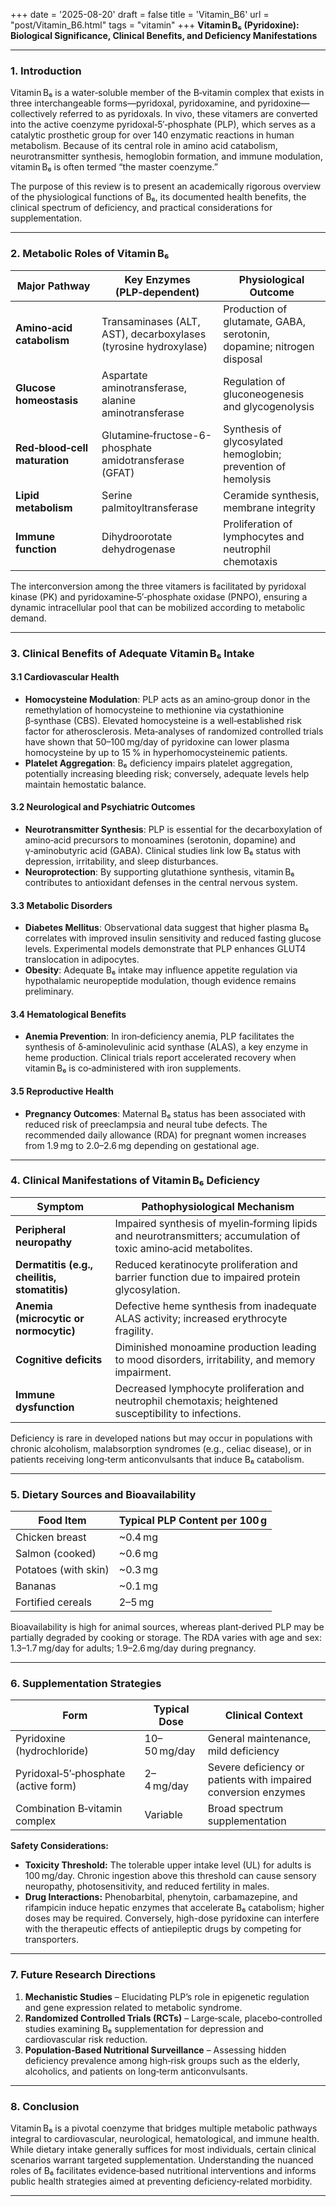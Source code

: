 +++
date = '2025-08-20'
draft = false
title = 'Vitamin_B6'
url = "post/Vitamin_B6.html"
tags = "vitamin"
+++
**Vitamin B₆ (Pyridoxine): Biological Significance, Clinical Benefits, and Deficiency Manifestations**

---

### 1. Introduction

Vitamin B₆ is a water‑soluble member of the B‑vitamin complex that exists in three interchangeable forms—pyridoxal, pyridoxamine, and pyridoxine—collectively referred to as pyridoxals. In vivo, these vitamers are converted into the active coenzyme pyridoxal‑5′‑phosphate (PLP), which serves as a catalytic prosthetic group for over 140 enzymatic reactions in human metabolism. Because of its central role in amino acid catabolism, neurotransmitter synthesis, hemoglobin formation, and immune modulation, vitamin B₆ is often termed “the master coenzyme.”  

The purpose of this review is to present an academically rigorous overview of the physiological functions of B₆, its documented health benefits, the clinical spectrum of deficiency, and practical considerations for supplementation.

---

### 2. Metabolic Roles of Vitamin B₆

| Major Pathway | Key Enzymes (PLP‑dependent) | Physiological Outcome |
|---------------|-----------------------------|-----------------------|
| **Amino‑acid catabolism** | Transaminases (ALT, AST), decarboxylases (tyrosine hydroxylase) | Production of glutamate, GABA, serotonin, dopamine; nitrogen disposal |
| **Glucose homeostasis** | Aspartate aminotransferase, alanine aminotransferase | Regulation of gluconeogenesis and glycogenolysis |
| **Red‑blood‑cell maturation** | Glutamine‑fructose-6-phosphate amidotransferase (GFAT) | Synthesis of glycosylated hemoglobin; prevention of hemolysis |
| **Lipid metabolism** | Serine palmitoyltransferase | Ceramide synthesis, membrane integrity |
| **Immune function** | Dihydroorotate dehydrogenase | Proliferation of lymphocytes and neutrophil chemotaxis |

The interconversion among the three vitamers is facilitated by pyridoxal kinase (PK) and pyridoxamine‑5′‑phosphate oxidase (PNPO), ensuring a dynamic intracellular pool that can be mobilized according to metabolic demand.

---

### 3. Clinical Benefits of Adequate Vitamin B₆ Intake

#### 3.1 Cardiovascular Health  
- **Homocysteine Modulation**: PLP acts as an amino‑group donor in the remethylation of homocysteine to methionine via cystathionine β‑synthase (CBS). Elevated homocysteine is a well‑established risk factor for atherosclerosis. Meta‑analyses of randomized controlled trials have shown that 50–100 mg/day of pyridoxine can lower plasma homocysteine by up to 15 % in hyperhomocysteinemic patients.  
- **Platelet Aggregation**: B₆ deficiency impairs platelet aggregation, potentially increasing bleeding risk; conversely, adequate levels help maintain hemostatic balance.

#### 3.2 Neurological and Psychiatric Outcomes  
- **Neurotransmitter Synthesis**: PLP is essential for the decarboxylation of amino‑acid precursors to monoamines (serotonin, dopamine) and γ‑aminobutyric acid (GABA). Clinical studies link low B₆ status with depression, irritability, and sleep disturbances.  
- **Neuroprotection**: By supporting glutathione synthesis, vitamin B₆ contributes to antioxidant defenses in the central nervous system.

#### 3.3 Metabolic Disorders  
- **Diabetes Mellitus**: Observational data suggest that higher plasma B₆ correlates with improved insulin sensitivity and reduced fasting glucose levels. Experimental models demonstrate that PLP enhances GLUT4 translocation in adipocytes.  
- **Obesity**: Adequate B₆ intake may influence appetite regulation via hypothalamic neuropeptide modulation, though evidence remains preliminary.

#### 3.4 Hematological Benefits  
- **Anemia Prevention**: In iron‑deficiency anemia, PLP facilitates the synthesis of δ‑aminolevulinic acid synthase (ALAS), a key enzyme in heme production. Clinical trials report accelerated recovery when vitamin B₆ is co‑administered with iron supplements.

#### 3.5 Reproductive Health  
- **Pregnancy Outcomes**: Maternal B₆ status has been associated with reduced risk of preeclampsia and neural tube defects. The recommended daily allowance (RDA) for pregnant women increases from 1.9 mg to 2.0–2.6 mg depending on gestational age.

---

### 4. Clinical Manifestations of Vitamin B₆ Deficiency

| Symptom | Pathophysiological Mechanism |
|---------|-----------------------------|
| **Peripheral neuropathy** | Impaired synthesis of myelin‑forming lipids and neurotransmitters; accumulation of toxic amino‑acid metabolites. |
| **Dermatitis (e.g., cheilitis, stomatitis)** | Reduced keratinocyte proliferation and barrier function due to impaired protein glycosylation. |
| **Anemia (microcytic or normocytic)** | Defective heme synthesis from inadequate ALAS activity; increased erythrocyte fragility. |
| **Cognitive deficits** | Diminished monoamine production leading to mood disorders, irritability, and memory impairment. |
| **Immune dysfunction** | Decreased lymphocyte proliferation and neutrophil chemotaxis; heightened susceptibility to infections. |

Deficiency is rare in developed nations but may occur in populations with chronic alcoholism, malabsorption syndromes (e.g., celiac disease), or in patients receiving long‑term anticonvulsants that induce B₆ catabolism.

---

### 5. Dietary Sources and Bioavailability

| Food Item | Typical PLP Content per 100 g |
|-----------|------------------------------|
| Chicken breast | ~0.4 mg |
| Salmon (cooked) | ~0.6 mg |
| Potatoes (with skin) | ~0.3 mg |
| Bananas | ~0.1 mg |
| Fortified cereals | 2–5 mg |

Bioavailability is high for animal sources, whereas plant‑derived PLP may be partially degraded by cooking or storage. The RDA varies with age and sex: 1.3–1.7 mg/day for adults; 1.9–2.6 mg/day during pregnancy.

---

### 6. Supplementation Strategies

| Form | Typical Dose | Clinical Context |
|------|--------------|------------------|
| Pyridoxine (hydrochloride) | 10–50 mg/day | General maintenance, mild deficiency |
| Pyridoxal‑5′‑phosphate (active form) | 2–4 mg/day | Severe deficiency or patients with impaired conversion enzymes |
| Combination B‑vitamin complex | Variable | Broad spectrum supplementation |

**Safety Considerations:**  
- **Toxicity Threshold:** The tolerable upper intake level (UL) for adults is 100 mg/day. Chronic ingestion above this threshold can cause sensory neuropathy, photosensitivity, and reduced fertility in males.  
- **Drug Interactions:** Phenobarbital, phenytoin, carbamazepine, and rifampicin induce hepatic enzymes that accelerate B₆ catabolism; higher doses may be required. Conversely, high-dose pyridoxine can interfere with the therapeutic effects of antiepileptic drugs by competing for transporters.

---

### 7. Future Research Directions

1. **Mechanistic Studies** – Elucidating PLP’s role in epigenetic regulation and gene expression related to metabolic syndrome.  
2. **Randomized Controlled Trials (RCTs)** – Large‑scale, placebo‑controlled studies examining B₆ supplementation for depression and cardiovascular risk reduction.  
3. **Population‑Based Nutritional Surveillance** – Assessing hidden deficiency prevalence among high‑risk groups such as the elderly, alcoholics, and patients on long‑term anticonvulsants.

---

### 8. Conclusion

Vitamin B₆ is a pivotal coenzyme that bridges multiple metabolic pathways integral to cardiovascular, neurological, hematological, and immune health. While dietary intake generally suffices for most individuals, certain clinical scenarios warrant targeted supplementation. Understanding the nuanced roles of B₆ facilitates evidence‑based nutritional interventions and informs public health strategies aimed at preventing deficiency‑related morbidity.

---
        